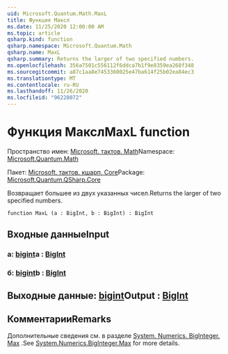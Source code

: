```yaml
---
uid: Microsoft.Quantum.Math.MaxL
title: Функция Максл
ms.date: 11/25/2020 12:00:00 AM
ms.topic: article
qsharp.kind: function
qsharp.namespace: Microsoft.Quantum.Math
qsharp.name: MaxL
qsharp.summary: Returns the larger of two specified numbers.
ms.openlocfilehash: 356a7501c556112f6ddca7b1f9e8359ea268f348
ms.sourcegitcommit: a87c1aa8e7453360025e47ba614f25b02ea84ec3
ms.translationtype: MT
ms.contentlocale: ru-RU
ms.lasthandoff: 11/26/2020
ms.locfileid: "96228072"
---
```

# <a name="maxl-function"></a><span data-ttu-id="ad4a7-102">Функция Максл</span><span class="sxs-lookup"><span data-stu-id="ad4a7-102">MaxL function</span></span>

<span data-ttu-id="ad4a7-103">Пространство имен: [Microsoft. тактов. Math](xref:Microsoft.Quantum.Math)</span><span class="sxs-lookup"><span data-stu-id="ad4a7-103">Namespace: [Microsoft.Quantum.Math](xref:Microsoft.Quantum.Math)</span></span>

<span data-ttu-id="ad4a7-104">Пакет: [Microsoft. тактов. кшарп. Core](https://nuget.org/packages/Microsoft.Quantum.QSharp.Core)</span><span class="sxs-lookup"><span data-stu-id="ad4a7-104">Package: [Microsoft.Quantum.QSharp.Core](https://nuget.org/packages/Microsoft.Quantum.QSharp.Core)</span></span>


<span data-ttu-id="ad4a7-105">Возвращает большее из двух указанных чисел.</span><span class="sxs-lookup"><span data-stu-id="ad4a7-105">Returns the larger of two specified numbers.</span></span>

```qsharp
function MaxL (a : BigInt, b : BigInt) : BigInt
```


## <a name="input"></a><span data-ttu-id="ad4a7-106">Входные данные</span><span class="sxs-lookup"><span data-stu-id="ad4a7-106">Input</span></span>

### <a name="a--bigint"></a><span data-ttu-id="ad4a7-107">a: [bigint](xref:microsoft.quantum.lang-ref.bigint)</span><span class="sxs-lookup"><span data-stu-id="ad4a7-107">a : [BigInt](xref:microsoft.quantum.lang-ref.bigint)</span></span>




### <a name="b--bigint"></a><span data-ttu-id="ad4a7-108">б: [bigint](xref:microsoft.quantum.lang-ref.bigint)</span><span class="sxs-lookup"><span data-stu-id="ad4a7-108">b : [BigInt](xref:microsoft.quantum.lang-ref.bigint)</span></span>





## <a name="output--bigint"></a><span data-ttu-id="ad4a7-109">Выходные данные: [bigint](xref:microsoft.quantum.lang-ref.bigint)</span><span class="sxs-lookup"><span data-stu-id="ad4a7-109">Output : [BigInt](xref:microsoft.quantum.lang-ref.bigint)</span></span>



## <a name="remarks"></a><span data-ttu-id="ad4a7-110">Комментарии</span><span class="sxs-lookup"><span data-stu-id="ad4a7-110">Remarks</span></span>

<span data-ttu-id="ad4a7-111">Дополнительные сведения см. в разделе [System. Numerics. BigInteger. Max](https://docs.microsoft.com/dotnet/api/system.numerics.biginteger.max) .</span><span class="sxs-lookup"><span data-stu-id="ad4a7-111">See [System.Numerics.BigInteger.Max](https://docs.microsoft.com/dotnet/api/system.numerics.biginteger.max) for more details.</span></span>